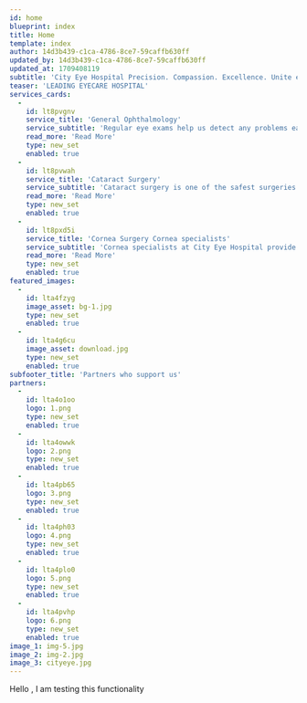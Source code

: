 ```yaml
---
id: home
blueprint: index
title: Home
template: index
author: 14d3b439-c1ca-4786-8ce7-59caffb630ff
updated_by: 14d3b439-c1ca-4786-8ce7-59caffb630ff
updated_at: 1709408119
subtitle: 'City Eye Hospital Precision. Compassion. Excellence. Unite ethics, expertise, and cutting-edge tech for top-tier, affordable eye care. Our commitment: Prompt, professional, effective treatment in a safe, caring space. Your vision, our priority. CEH: Elevating Eye Care.'
teaser: 'LEADING EYECARE HOSPITAL'
services_cards:
  -
    id: lt8pvgnv
    service_title: 'General Ophthalmology'
    service_subtitle: 'Regular eye exams help us detect any problems early and thus treat any arising diseases and condition with greater success'
    read_more: 'Read More'
    type: new_set
    enabled: true
  -
    id: lt8pvwah
    service_title: 'Cataract Surgery'
    service_subtitle: 'Cataract surgery is one of the safest surgeries. Most cataract procedures take a short time and most patients recover quickly'
    read_more: 'Read More'
    type: new_set
    enabled: true
  -
    id: lt8pxd5i
    service_title: 'Cornea Surgery Cornea specialists'
    service_subtitle: 'Cornea specialists at City Eye Hospital provide advanced medical and surgical treatment of all conditions and disorders of the cornea.'
    read_more: 'Read More'
    type: new_set
    enabled: true
featured_images:
  -
    id: lta4fzyg
    image_asset: bg-1.jpg
    type: new_set
    enabled: true
  -
    id: lta4g6cu
    image_asset: download.jpg
    type: new_set
    enabled: true
subfooter_title: 'Partners who support us'
partners:
  -
    id: lta4o1oo
    logo: 1.png
    type: new_set
    enabled: true
  -
    id: lta4owwk
    logo: 2.png
    type: new_set
    enabled: true
  -
    id: lta4pb65
    logo: 3.png
    type: new_set
    enabled: true
  -
    id: lta4ph03
    logo: 4.png
    type: new_set
    enabled: true
  -
    id: lta4plo0
    logo: 5.png
    type: new_set
    enabled: true
  -
    id: lta4pvhp
    logo: 6.png
    type: new_set
    enabled: true
image_1: img-5.jpg
image_2: img-2.jpg
image_3: cityeye.jpg
---
```

Hello , I am testing this functionality
